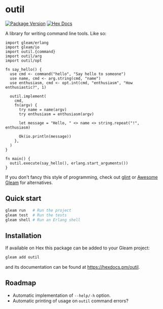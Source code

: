 # outil

[![Package Version](https://img.shields.io/hexpm/v/outil)](https://hex.pm/packages/outil)
[![Hex Docs](https://img.shields.io/badge/hex-docs-ffaff3)](https://hexdocs.pm/outil/)

A library for writing command line tools. Like so:

```gleam
import gleam/erlang
import gleam/io
import outil.{command}
import outil/arg
import outil/opt

fn say_hello() {
  use cmd <- command("hello", "Say hello to someone")
  use name, cmd <- arg.string(cmd, "name")
  use enthusiasm, cmd <- opt.int(cmd, "enthusiasm", "How enthusiastic?", 1)

  outil.implement(
    cmd,
    fn(argv) {
      try name = name(argv)
      try enthusiasm = enthusiasm(argv)

      let message = "Hello, " <> name <> string.repeat("!", enthusiasm)

      Ok(io.println(message))
    },
  )
}

fn main() {
  outil.execute(say_hello(), erlang.start_arguments())
}
```

If you don't fancy this style of programming, check out [glint] or [Awesome Gleam] for alternatives.

[glint]: https://github.com/tanklesxl/glint
[Awesome Gleam]: https://github.com/gleam-lang/awesome-gleam#cli

## Quick start

```sh
gleam run   # Run the project
gleam test  # Run the tests
gleam shell # Run an Erlang shell
```

## Installation

If available on Hex this package can be added to your Gleam project:

```sh
gleam add outil
```

and its documentation can be found at <https://hexdocs.pm/outil>.

## Roadmap

* Automatic implementation of `--help/-h` option.
* Automatic printing of usage on `outil` command errors?
